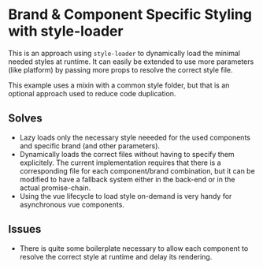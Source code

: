 # Brand & Component Specific Styling with style-loader

This is an approach using `style-loader` to dynamically load the minimal needed styles at runtime. It can easily be extended to use more parameters (like platform) by passing more props to resolve the correct style file.

This example uses a mixin with a common style folder, but that is an optional approach used to reduce code duplication.

## Solves
* Lazy loads only the necessary style neeeded for the used components and specific brand (and other parameters).
* Dynamically loads the correct files without having to specify them explicitely. The current implementation requires that there is a corresponding file for each component/brand combination, but it can be modified to have a fallback system either in the back-end or in the actual promise-chain.
* Using the vue lifecycle to load style on-demand is very handy for asynchronous vue components.

## Issues
* There is quite some boilerplate necessary to allow each component to resolve the correct style at runtime and delay its rendering.